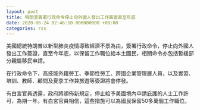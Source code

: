 ```yaml
---
layout: post
title: 特朗普簽署行政命令停止向外國人發出工作簽證直至年底
date: 2020-06-24 02:46:10.000000000 +08:00
categories: rss
---
```


美國總統特朗普以新型肺炎疫情導致經濟不景為由，簽署行政命令，停止向外國人發出工作簽證，直至今年底，以保留工作職位給本土國民，相關命令亦包括暫緩部分親屬移民申請。

在行政命令下，高技能外籍勞工、季節性勞工、跨國企業管理層人員，以及實習、培訓、教師、顧問及夏季工作兼旅遊等簽證將會停發。

有白宮官員透露，政府將頒佈新規定，停止給予美國境內申請庇護的人士工作許可，為期一年。有白宮官員相信，這些措施可以為國民保留50多萬個工作職位。
